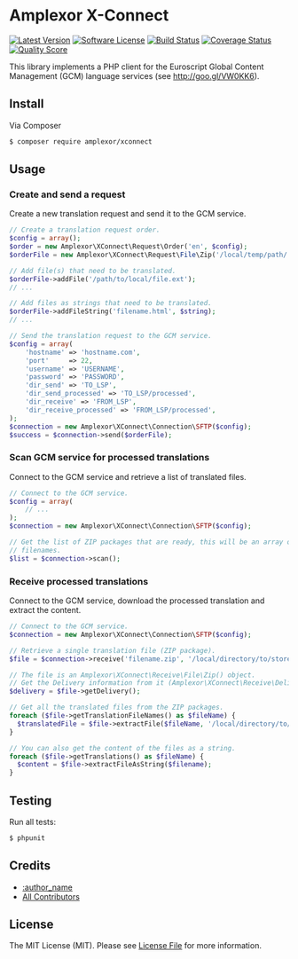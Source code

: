 # Amplexor X-Connect

[![Latest Version](https://img.shields.io/github/release/amplexor-drupal/xconnect.svg?style=flat-square)](https://github.com/amplexor-drupal/xconnect/releases)
[![Software License](https://img.shields.io/badge/license-MIT-brightgreen.svg?style=flat-square)](LICENSE.md)
[![Build Status](https://img.shields.io/travis/amplexor-drupal/xconnect/master.svg?style=flat-square)](https://travis-ci.org/amplexor-drupal/xconnect)
[![Coverage Status](https://img.shields.io/scrutinizer/coverage/g/amplexor-drupal/xconnect.svg?style=flat-square)](https://scrutinizer-ci.com/g/amplexor-drupal/xconnect/code-structure)
[![Quality Score](https://img.shields.io/scrutinizer/g/amplexor-drupal/xconnect.svg?style=flat-square)](https://scrutinizer-ci.com/g/amplexor-drupal/xconnect)


This library implements a PHP client for the Euroscript Global Content 
Management (GCM) language services (see http://goo.gl/VW0KK6).


## Install

Via Composer

``` bash
$ composer require amplexor/xconnect
```


## Usage

### Create and send a request
Create a new translation request and send it to the GCM service.

``` php
// Create a translation request order.
$config = array();
$order = new Amplexor\XConnect\Request\Order('en', $config);
$orderFile = new Amplexor\XConnect\Request\File\Zip('/local/temp/path/', $order);

// Add file(s) that need to be translated.
$orderFile->addFile('/path/to/local/file.ext');
// ...

// Add files as strings that need to be translated.
$orderFile->addFileString('filename.html', $string);
// ...

// Send the translation request to the GCM service.
$config = array(
    'hostname' => 'hostname.com',
    'port'     => 22,
    'username' => 'USERNAME',
    'password' => 'PASSWORD',
    'dir_send' => 'TO_LSP',
    'dir_send_processed' => 'TO_LSP/processed',
    'dir_receive' => 'FROM_LSP',
    'dir_receive_processed' => 'FROM_LSP/processed',
);
$connection = new Amplexor\XConnect\Connection\SFTP($config);
$success = $connection->send($orderFile);
```

### Scan GCM service for processed translations
Connect to the GCM service and retrieve a list of translated files.

``` php
// Connect to the GCM service.
$config = array(
    // ...
);
$connection = new Amplexor\XConnect\Connection\SFTP($config);

// Get the list of ZIP packages that are ready, this will be an array of 
// filenames. 
$list = $connection->scan();
```

### Receive processed translations
Connect to the GCM service, download the processed translation and extract the
content.

``` php
// Connect to the GCM service.
$connection = new Amplexor\XConnect\Connection\SFTP($config);

// Retrieve a single translation file (ZIP package).
$file = $connection->receive('filename.zip', '/local/directory/to/store/the/downloaded/file/');

// The file is an Amplexor\XConnect\Receive\File\Zip() object.
// Get the Delivery information from it (Amplexor\XConnect\Receive\Delivery).
$delivery = $file->getDelivery();

// Get all the translated files from the ZIP packages.
foreach ($file->getTranslationFileNames() as $fileName) {
  $translatedFile = $file->extractFile($fileName, '/local/directory/to/extract/the/file/to/');
}

// You can also get the content of the files as a string.
foreach ($file->getTranslations() as $fileName) {
  $content = $file->extractFileAsString($filename);
}
```


## Testing
Run all tests:

``` bash
$ phpunit
```


## Credits

- [:author_name](https://github.com/zero2one)
- [All Contributors](https://github.com/amplexor/xconnect/contributors)


## License

The MIT License (MIT). Please see [License File](LICENSE.md) for more information.
